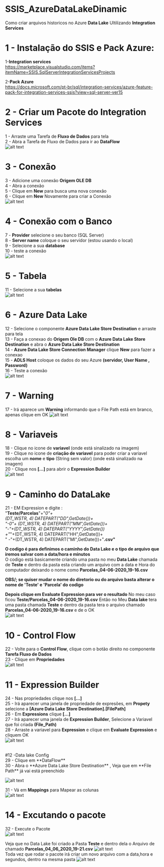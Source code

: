 # SSIS_AzureDataLakeDinamic
Como criar arquivos historicos no Azure **Data Lake**
Ultilizando **Integration Services** 

# 1 - Instalação do SSIS e Pack Azure: <br> 
1-**Integration services**  <br />
https://marketplace.visualstudio.com/items?itemName=SSIS.SqlServerIntegrationServicesProjects <br />

2-**Pack Azure**  <br />
https://docs.microsoft.com/pt-br/sql/integration-services/azure-feature-pack-for-integration-services-ssis?view=sql-server-ver15 <br />

# 2 - Criar um Pacote do  Integration Services  
1 - Arraste uma Tarefa de **Fluxo de Dados** para tela  <br />
2 - Abra a Tarefa de Fluxo de Dados para ir ao **DataFlow** <br />
![alt text](https://github.com/Lmanoel1994/SSIS_AzureDataLakeDinamic/blob/master/Pictures/1.png) 

# 3 -  Conexão 
3 - Adicione uma conexão **Origem OLE DB**  <br />
4 - Abra a conexão  <br />
5 - Clique em **New** para busca uma nova conexão  <br />
6 - Clique em **New** Novamente para criar a Conexão   <br />
![alt text](https://github.com/Lmanoel1994/SSIS_AzureDataLakeDinamic/blob/master/Pictures/2.png) 

# 4 - Conexão com o Banco
7 - **Provider**  selecione o seu banco (SQL Server)  <br />
8 - **Server name** coloque o seu servidor (estou usando o local) <br />
9 - Selecione a sua **database** <br />
10 - teste a conexão  <br />
![alt text](https://github.com/Lmanoel1994/SSIS_AzureDataLakeDinamic/blob/master/Pictures/3.png) 

# 5 - Tabela
11 - Selecione a sua **tabelas**  <br />
![alt text](https://github.com/Lmanoel1994/SSIS_AzureDataLakeDinamic/blob/master/Pictures/4.png) 

# 6 - Azure Data Lake
12 - Selecione  o componente **Azure Data Lake Store Destination** e arraste para tela  <br />
13 - Faça a conexao do **Origem Ole DB** com o **Azure Data Lake Store Destination**  e abra o **Azure Data Lake Store Destination**  <br />
14 - **Azure Data Lake Store Connection Manager**  clique  **New** para fazer a conexao  <br />
15 - **ADLS Host** coloque os dados do seu Azure **(servidor, User Name , Password)** <br />
16 - Teste a conexão  <br />
![alt text](https://github.com/Lmanoel1994/SSIS_AzureDataLakeDinamic/blob/master/Pictures/5.png) 

# 7 - Warning
17 - Irá aparece um **Warning** informando que o File Path está em branco, apenas clique em OK
![alt text](https://github.com/Lmanoel1994/SSIS_AzureDataLakeDinamic/blob/master/Pictures/6.png) 

# 8 - Variaveis 
18 - Clique no icone de **variavel** (onde está sinalizado na imagem)   <br />
19 - Clique no icone de **criação de variavel** para poder criar a variavel escolha um **nome** e **tipo** (String sem valor) (onde está sinalizado na imagem)   <br />
20 - Clique nos **[...]** para abrir  o **Expression Builder**  <br />
![alt text](https://github.com/Lmanoel1994/SSIS_AzureDataLakeDinamic/blob/master/Pictures/7.png) 

# 9 - Caminho do DataLake 
21 - EM Expression  e digite :  <br />
"**Teste/Parcelas**"+"_0"+ <br /> 
(DT_WSTR, 4)  DATEPART("DD",GetDate())+ <br />
"-0"+ (DT_WSTR, 4)  DATEPART("MM",GetDate())+ <br />
"-"+(DT_WSTR, 4)  DATEPART("YYYY",GetDate()) <br />
+"_"+(DT_WSTR, 4)  DATEPART("HH",GetDate())+ <br />
" -"+(DT_WSTR, 4)  DATEPART("MI",GetDate())+"**.csv"** <br />

**O codigo é para definimos o caminho  do Data Lake e o tipo de arquivo que iremos salvar com a data/hora e minutos** <br />
 O codigo está basicamente criando uma pasta no meu **Data Lake** chamada de **Teste** e dentro da pasta esta criando um arquivo com a data e Hora do computador  deixando o nome como  **Parcelas_04-06-2020_19-16.csv** <br />

**OBS/; se quiser mudar o nome do diretorio ou do arquivo basta alterar o nome de 'Teste' e 'Parcela' do codigo** <br />

**Depois clique em Evaluate Expression para ver o resultado**
No meu caso ficou **Teste/Parcelas_04-06-2020_19-16.csv**
Então no Meu **Data lake** tera uma pasta chamada **Teste** e dentro da pasta tera o arquivo chamado **Parcelas_04-06-2020_19-16.csv**
e de o OK
 <br />
![alt text](https://github.com/Lmanoel1994/SSIS_AzureDataLakeDinamic/blob/master/Pictures/8.png) 

# 10 - Control Flow  
22 - Volte para o **Control Flow**, clique com o botão direito no componente **Tarefa Fluxo de Dados**
 <br />
23 - Clique em **Propriedades**
<br />
![alt text](https://github.com/Lmanoel1994/SSIS_AzureDataLakeDinamic/blob/master/Pictures/9.png) 
<br />

# 11 - Expression Builder  
24 - Nas propriedades clique nos  **[...]** <br />
25 - Irá aparecer uma janela de  propriedade de expresões, em **Propety** selecione a **[Azure Data Lake Store Destination].[FilePath]** <br />
26 - Em **Expressions** clique **[...]**  <br />
27 - Irá aparecer uma janela de **Expression Builder**, Selecione a Variavel que foi criada **(File_Path)** <br />
28 -  Arraste a variavel para **Expression**  e clique em **Evaluate Expression** e cliquem OK <br />
![alt text](https://github.com/Lmanoel1994/SSIS_AzureDataLakeDinamic/blob/master/Pictures/10.png) 

 <br />
 #12 -Data lake Config <br />
 29 - Clique em **DataFlow** <br />
 30 -  Abra o **Azure Data Lake Store Destination** , Veja que em **File Path** já vai está preenchido <br />

 
![alt text](https://github.com/Lmanoel1994/SSIS_AzureDataLakeDinamic/blob/master/Pictures/11.png) <br />

31 - Vá em **Mappings**  para Mapear as colunas  <br />
![alt text](https://github.com/Lmanoel1994/SSIS_AzureDataLakeDinamic/blob/master/Pictures/12.png)  <br />


# 14 - Excutando o pacote  
32 - Execute o Pacote  <br />
![alt text](https://github.com/Lmanoel1994/SSIS_AzureDataLakeDinamic/blob/master/Pictures/13.png)  <br />

Veja que no Data Lake foi criado  a Pasta **Teste** e dentro dela o Arquivo de chamado **Parcelas_04_06_2020_19-21.csv**
![alt text](https://github.com/Lmanoel1994/SSIS_AzureDataLakeDinamic/blob/master/Pictures/14.png)  <br />
Toda vez que rodar o pacote irá criar um novo arquivo com a data,hora e segundos,  dentro na mesma pasta 
![alt text](https://github.com/Lmanoel1994/SSIS_AzureDataLakeDinamic/blob/master/Pictures/15.png)  <br />








